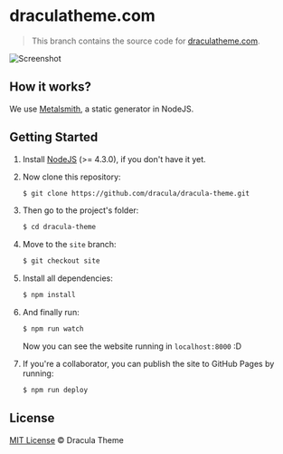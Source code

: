 # draculatheme.com

> This branch contains the source code for [draculatheme.com](https://draculatheme.com).

![Screenshot](https://cloud.githubusercontent.com/assets/398893/15063871/bd2a9396-1302-11e6-9a14-1048c9e6ba4c.png)

## How it works?

We use [Metalsmith](http://www.metalsmith.io/), a static generator in NodeJS.

## Getting Started

1. Install [NodeJS](http://nodejs.org/download/) (>= 4.3.0), if you don't have it yet.

2. Now clone this repository:

    ```sh
    $ git clone https://github.com/dracula/dracula-theme.git
    ```

3. Then go to the project's folder:

    ```sh
    $ cd dracula-theme
    ```

4. Move to the `site` branch:

    ```sh
    $ git checkout site
    ```

5. Install all dependencies:

    ```sh
    $ npm install
    ```

5. And finally run:

    ```sh
    $ npm run watch
    ```
   Now you can see the website running in `localhost:8000` :D

6. If you're a collaborator, you can publish the site to GitHub Pages by running:

    ```sh
    $ npm run deploy
    ```

## License

[MIT License](./LICENSE) © Dracula Theme
